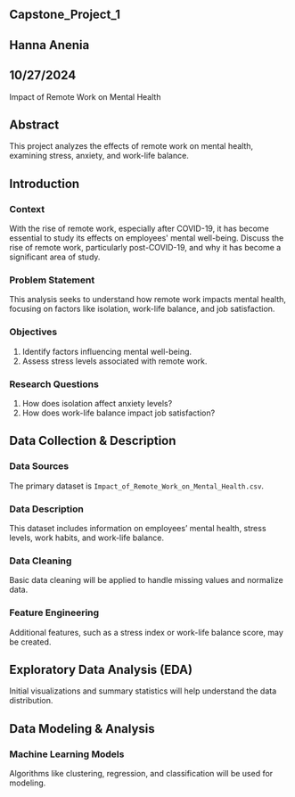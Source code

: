 ## Capstone_Project_1
## Hanna Anenia
## 10/27/2024
Impact of Remote Work on Mental Health

## Abstract
This project analyzes the effects of remote work on mental health, examining stress, anxiety, and work-life balance.

## Introduction
### Context
With the rise of remote work, especially after COVID-19, it has become essential to study its effects on employees' mental well-being. Discuss the rise of remote work, particularly post-COVID-19, and why it has become a significant area of study.

### Problem Statement
This analysis seeks to understand how remote work impacts mental health, focusing on factors like isolation, work-life balance, and job satisfaction.

### Objectives
1. Identify factors influencing mental well-being.
2. Assess stress levels associated with remote work.

### Research Questions
1. How does isolation affect anxiety levels?
2. How does work-life balance impact job satisfaction?

## Data Collection & Description
### Data Sources
The primary dataset is `Impact_of_Remote_Work_on_Mental_Health.csv`.

### Data Description
This dataset includes information on employees’ mental health, stress levels, work habits, and work-life balance.

### Data Cleaning
Basic data cleaning will be applied to handle missing values and normalize data.

### Feature Engineering
Additional features, such as a stress index or work-life balance score, may be created.

## Exploratory Data Analysis (EDA)
Initial visualizations and summary statistics will help understand the data distribution.

## Data Modeling & Analysis
### Machine Learning Models
Algorithms like clustering, regression, and classification will be used for modeling.
